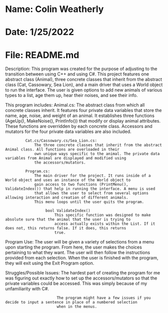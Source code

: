 # Name: Colin Weatherly
# Date: 1/25/2022
# File: README.md

Description: This program was created for the purpose of adjusting to the transition between using C++ and using C#.
             This project features one abstract class (Animal), three concrete classes that inherit from the abstract
             class (Cat, Cassowary, Sea Lion), and a main driver that uses a World object to run the interface. The user
             is given options to add new animals of various types to a list, age them up, hear their noises, and see their
             info.
            
This program includes:
             Animal.cs:
                 The abstract class from which all concrete classes inherit. It features four private data variables that store
                 the name, age, noise, and weight of an animal. It establishes three functions (AgeUp(), MakeNoise(), 
                 PrintInfo()) that modify or display animal attributes. These functions are overridden by each concrete class.
                 Accessors and mutators for the four private data variables are also included.
                 
             Cat.cs/Cassowary.cs/Sea_Lion.cs:
                 The three concrete classes that inherit from the abstract Animal class. All functions are overloaded in their
                 own unique ways specific to the animal. The private data variables from Animal are displayed and modified using
                 the accessors/mutators.
                 
             Program.cs:
                 The main driver for the project. It runs inside of a World object and uses an instance of the World object to
                 gain access to two functions (PrintMenu(), ValidateIndex()) that help in running the interface. A menu is used
                 that allows the user to select from several options allowing interaction and creation of different animals.
                 This menu loops until the user quits the program.
                 
                      bool ValidateIndex()
                          This specific function was designed to make absolute sure that the animal that the user is trying to
                          access actually exists within the List. If it does not, this returns false. If it does, this returns
                          true.
                          
Program Use: The user will be given a variety of selections from a menu upon starting the program. From here, the user makes
             the choices pertaining to what they want. The user will then follow the instructions provided from each
             selection. When the user is finished with the program, they will exit using the Exit Program option.
             
Struggles/Possible Issues: The hardest part of creating the program for me was figuring out exactly how to set up the
                           accessors/mutators so that the private variables could be accessed. This was simply because of my
                           unfamiliarity with C#.
                           
                           The program might have a few issues if you decide to input a sentence in place of a numbered selection
                           when in the menus.

